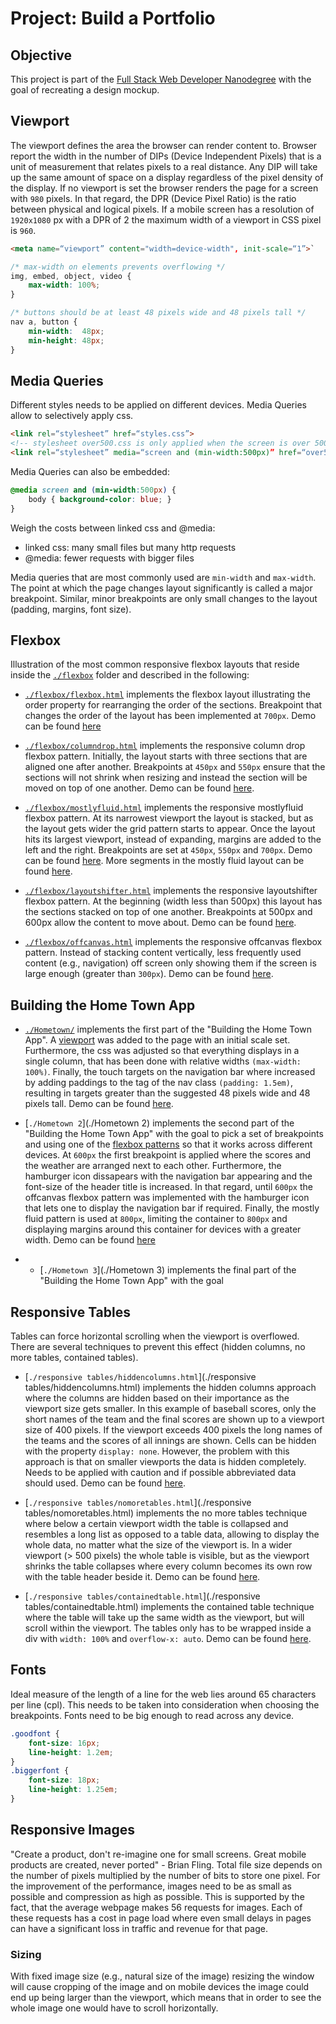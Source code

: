 # Project: Build a Portfolio
## Objective
This project is part of the [Full Stack Web Developer Nanodegree](https://de.udacity.com/course/full-stack-web-developer-nanodegree--nd004/) with the goal of recreating
a design mockup.

## <a href="viewport"></a>Viewport
The viewport defines the area the browser can render content to. Browser report the
width in the number of DIPs (Device Independent Pixels) that is a unit of measurement
that relates pixels to a real distance. Any DIP will take up the same amount of space
on a display regardless of the pixel density of the display. If no viewport is set the
browser renders the page for a screen with `980` pixels. In that regard, the
DPR (Device Pixel Ratio) is the ratio between physical and logical pixels.
If a mobile screen has a resolution of `1920x1080` px with a DPR of 2 the maximum
width of a viewport in CSS pixel is `960`.

```html
<meta name=“viewport” content="width=device-width", init-scale=“1”>`
```

```css
/* max-width on elements prevents overflowing */
img, embed, object, video {
    max-width: 100%;
}
```

```css
/* buttons should be at least 48 pixels wide and 48 pixels tall */
nav a, button {
    min-width:  48px;
    min-height: 48px;
}
```

## Media Queries
Different styles needs to be applied on different devices. Media Queries allow
to selectively apply css.

```html
<link rel=“stylesheet” href=“styles.css”>
<!-- stylesheet over500.css is only applied when the screen is over 500 pixels -->
<link rel=“stylesheet” media=“screen and (min-width:500px)” href=“over500.css”>
```

Media Queries can also be embedded:

```css
@media screen and (min-width:500px) {
    body { background-color: blue; }
}
```

Weigh the costs between linked css and @media:
* linked css: many small files but many http requests
* @media: fewer requests with bigger files

Media queries that are most commonly used are `min-width` and `max-width`.
The point at which the page changes layout significantly is called a major breakpoint.
Similar, minor breakpoints are only small changes to the layout (padding, margins, font size).


## <a name="flexbox"></a>Flexbox
Illustration of the most common responsive flexbox layouts that reside inside
the [`./flexbox`](./flexbox) folder and described in the following:
* [`./flexbox/flexbox.html`](./flexbox/flexbox.html) implements the flexbox layout illustrating the order property for rearranging the order of the sections.
Breakpoint that changes the order of the layout has been implemented at `700px`. Demo can be found [here](http://htmlpreview.github.io/?https://github.com/riasc/build-a-portfolio/blob/master/flexbox/flexbox.html)

* [`./flexbox/columndrop.html`](./flexbox/columndrop.html) implements the responsive
column drop flexbox pattern. Initially, the layout starts with three sections that are aligned one after another. Breakpoints at `450px` and `550px` ensure that the sections will not shrink when resizing and instead the section will be moved on top of one another.
Demo can be found [here](http://htmlpreview.github.io/?https://github.com/riasc/build-a-portfolio/blob/master/flexbox/columndrop.html).

* [`./flexbox/mostlyfluid.html`](./flexbox/mostlyfluid.html) implements the responsive
mostlyfluid flexbox pattern. At its narrowest viewport the layout is stacked, but as the
layout gets wider the grid pattern starts to appear. Once the layout hits its largest
viewport, instead of expanding, margins are added to the left and the right. Breakpoints are set at `450px`, `550px` and `700px`. Demo can be found [here](http://htmlpreview.github.io/?https://github.com/riasc/build-a-portfolio/blob/master/flexbox/mostlyfluid.html). More segments in the mostly fluid layout can be found [here](http://htmlpreview.github.io/?https://github.com/riasc/build-a-portfolio/blob/master/flexbox/pattern-mostly-fluid-quiz-blankcss.html).

* [`./flexbox/layoutshifter.html`](./flexbox/layoutshifter.html) implements the
responsive layoutshifter flexbox pattern. At the beginning (width less than 500px)
this layout has the sections stacked on top of one another. Breakpoints at 500px and
600px allow the content to move about. Demo can be found [here](http://htmlpreview.github.io/?https://github.com/riasc/build-a-portfolio/blob/master/flexbox/layoutshifter.html).

* [`./flexbox/offcanvas.html`](./flexbox/offcanvas.html) implements the responsive offcanvas flexbox pattern. Instead of stacking content vertically, less frequently
used content (e.g., navigation) off screen only showing them if the screen is large
enough (greater than `300px`). Demo can be found [here](http://htmlpreview.github.io/?https://github.com/riasc/build-a-portfolio/blob/master/flexbox/offcanvas.html).

## Building the Home Town App
* [`./Hometown/`](./Hometown) implements the first part of the "Building the Home Town App".
A [viewport](#viewport) was added to the page with an initial scale set. Furthermore,
the css was adjusted so that everything displays in a single column, that has been done
with relative widths `(max-width: 100%)`. Finally, the touch targets on the navigation bar where increased by adding paddings to the <a> tag of the nav class `(padding: 1.5em)`,
resulting in targets greater than the suggested 48 pixels wide and 48 pixels tall. Demo can be found [here](https://htmlpreview.github.io/?https://github.com/riasc/build-a-portfolio/blob/master/Hometown/index.html).

* [`./Hometown 2`](./Hometown 2) implements the second part of the "Building the Home Town App" with the goal to pick a set of breakpoints and using one of the [flexbox patterns](#flexbox) so that it works across different devices. At `600px` the first breakpoint is applied where the scores and the weather are arranged next to each other. Furthermore, the
hamburger icon dissapears with the navigation bar appearing and the font-size of the header title is increased. In that regard, until `600px` the offcanvas flexbox pattern was implemented with the hamburger icon that lets one to display the navigation bar if required. Finally, the mostly fluid pattern is used at `800px`, limiting the container to `800px` and displaying margins around this container for devices with a greater width. Demo can be found [here](https://htmlpreview.github.io/?https://github.com/riasc/build-a-portfolio/blob/master/Hometown%202/index.html)

* * [`./Hometown 3`](./Hometown 3) implements the final part of the "Building the Home Town App" with the goal

## Responsive Tables
Tables can force horizontal scrolling when the viewport is overflowed. There are several
techniques to prevent this effect (hidden columns, no more tables, contained tables).
* [`./responsive tables/hiddencolumns.html`](./responsive tables/hiddencolumns.html)
implements the hidden columns approach where the columns are hidden based on their
importance as the viewport size gets smaller. In this example of baseball scores, only
the short names of the team and the final scores are shown up to a viewport size of 400 pixels. If the viewport exceeds 400 pixels the long names of the teams and the scores of all innings are shown. Cells can be hidden with the property `display: none`. However, the
problem with this approach is that on smaller viewports the data is hidden completely. Needs to be applied with caution and if possible abbreviated data should used.
Demo can be found [here](https://htmlpreview.github.io/?https://github.com/riasc/build-a-portfolio/blob/master/responsive%20tables/hiddencolumns.html).

* [`./responsive tables/nomoretables.html`](./responsive tables/nomoretables.html) implements the no more tables technique where below a certain viewport width the
table is collapsed and resembles a long list as opposed to a table data, allowing to
display the whole data, no matter what the size of the viewport is. In a wider viewport
(> 500 pixels) the whole table is visible, but as the viewport shrinks the table collapses
where every column becomes its own row with the table header beside it. Demo can be found [here](https://htmlpreview.github.io/?https://github.com/riasc/build-a-portfolio/blob/master/responsive%20tables/nomoretables.html).

* [`./responsive tables/containedtable.html`](./responsive tables/containedtable.html) implements the contained table technique where the table will take up the same width as the
viewport, but will scroll within the viewport. The tables only has to be wrapped inside a div with `width: 100%` and `overflow-x: auto`. Demo can be found [here](https://htmlpreview.github.io/?https://github.com/riasc/build-a-portfolio/blob/master/responsive%20tables/containedtable.html).

## Fonts
Ideal measure of the length of a line for the web lies around 65 characters per line (cpl).
This needs to be taken into consideration when choosing the breakpoints. Fonts need to be
big enough to read across any device.

```css
.goodfont {
    font-size: 16px;
    line-height: 1.2em;
}
.biggerfont {
    font-size: 18px;
    line-height: 1.25em;
}
```

## Responsive Images
"Create a product, don't re-imagine one for small screens. Great mobile products are created, never ported" - Brian Fling. Total file size depends on the number of pixels multiplied by the number of bits to store one pixel. For the improvement of the performance, images need to be as small as possible and compression as high as possible.
This is supported by the fact, that the average webpage makes 56 requests for images.
Each of these requests has a cost in page load where even small delays in pages can
have a significant loss in traffic and revenue for that page.

### Sizing
With fixed image size (e.g., natural size of the image) resizing the window will cause cropping of the image and on mobile devices the image could end up being larger than the viewport, which means that in order to see the whole image one would have to scroll horizontally.
